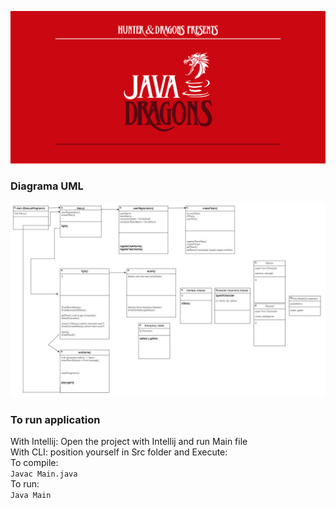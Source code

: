 
![Java Dragons](./assets/jd-logo.JPG)

### Diagrama UML
![UML](./assets/snapshot_UML.JPG)

### To run application
With Intellij: Open the project with Intellij and run Main file   
With CLI: position yourself in Src folder and Execute:  
To compile:  
```Javac Main.java```  
To run:  
```Java Main```

